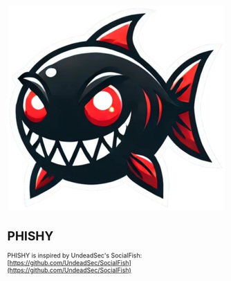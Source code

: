 ![PHISHY](/client/public/images/phishy_logo_7.png)

# PHISHY

PHISHY is inspired by UndeadSec's SocialFish: [https://github.com/UndeadSec/SocialFish](https://github.com/UndeadSec/SocialFish)
